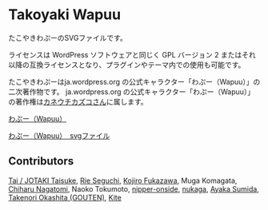 Takoyaki Wapuu
=====

たこやきわぷーのSVGファイルです。

ライセンスは WordPress ソフトウェアと同じく GPL バージョン 2 またはそれ以降の互換ライセンスとなり、プラグインやテーマ内での使用も可能です。

たこやきわぷーはja.wordpress.org の公式キャラクター「わぷー（Wapuu）」の二次著作物です。
ja.wordpress.org の公式キャラクター「わぷー（Wapuu）」の著作権は[カネウチカズコさん](http://blog.cgfm.jp/mutsuki/)に属します。

[わぷー（Wapuu）](http://ja.wordpress.org/about-wp-ja/wapuu/)

[わぷー（Wapuu）　svgファイル](https://github.com/jawordpressorg/wapuu)

## Contributors

[Tai / JOTAKI Taisuke](https://github.com/tekapo), [Rie Seguchi](https://github.com/rie05), [Kojiro Fukazawa](https://github.com/witchdoktor), Muga Komagata, [Chiharu Nagatomi](https://github.com/nagatomi), Naoko Tokumoto, [nipper-onside](https://github.com/nipper-onside), [nukaga](https://github.com/nukaga), [Ayaka Sumida](https://github.com/spicagraph), [Takenori Okashita (GOUTEN)](https://github.com/gouten5010), [Kite](https://github.com/ixkaito)
